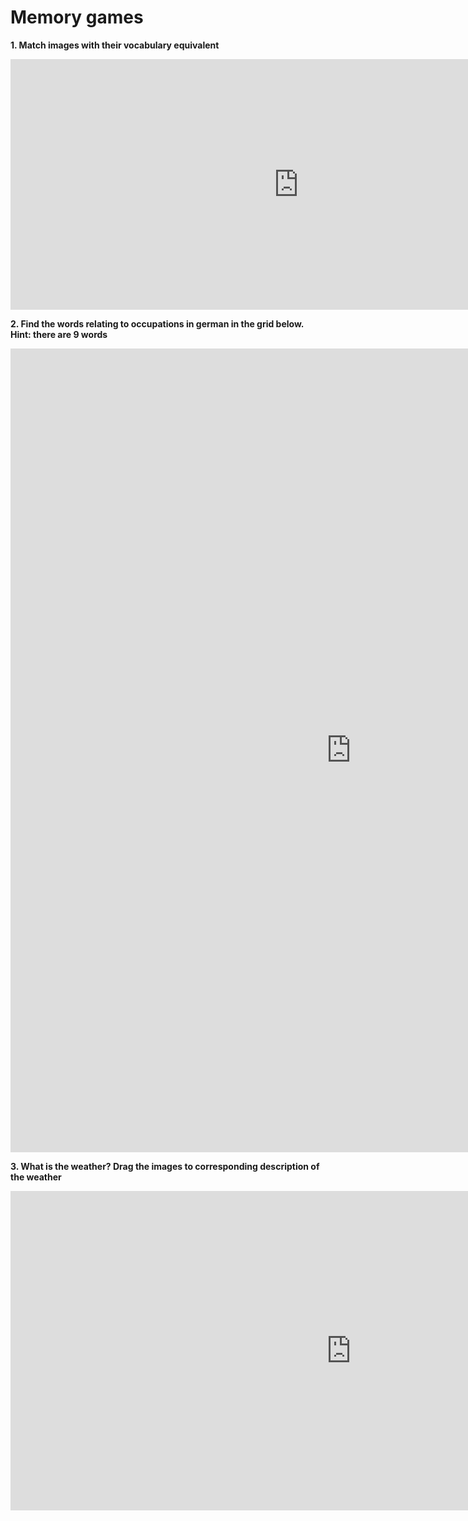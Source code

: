 
<h1>Memory games</h1>
<p><b>1. Match images with their vocabulary equivalent</b></p>

<iframe src="https://h5p.org/h5p/embed/1060386" width="922" height="401" frameborder="0" allowfullscreen="allowfullscreen" allow="geolocation *; microphone *; camera *; midi *; encrypted-media *"></iframe><script src="https://h5p.org/sites/all/modules/h5p/library/js/h5p-resizer.js" charset="UTF-8"></script>

<br>
<p><b>2. Find the words relating to occupations in german in the grid below. Hint: there are 9 words</b></p>

<iframe src="https://h5p.org/h5p/embed/1072166" width="1090" height="1286" frameborder="0" allowfullscreen="allowfullscreen" allow="geolocation *; microphone *; camera *; midi *; encrypted-media *"></iframe><script src="https://h5p.org/sites/all/modules/h5p/library/js/h5p-resizer.js" charset="UTF-8"></script>

<p><b>3. What is the weather? Drag the images to corresponding description of the weather</b></p>

<iframe src="https://h5p.org/h5p/embed/1072183" width="1090" height="511" frameborder="0" allowfullscreen="allowfullscreen" allow="geolocation *; microphone *; camera *; midi *; encrypted-media *"></iframe><script src="https://h5p.org/sites/all/modules/h5p/library/js/h5p-resizer.js" charset="UTF-8"></script>
